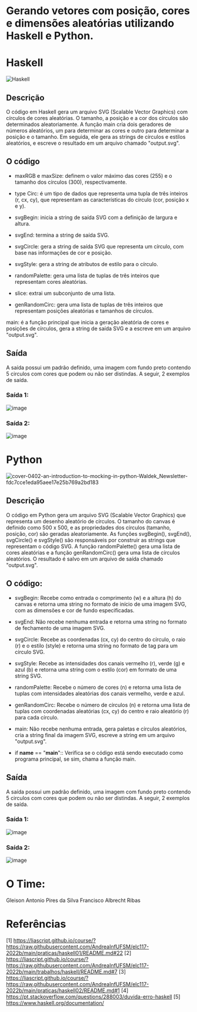 # Gerando vetores com posição, cores e dimensões aleatórias utilizando Haskell e Python.

# Haskell
![Haskell](https://user-images.githubusercontent.com/74078237/215369757-32c7f039-ba71-4f8f-9c1b-91135b8e6d83.png)

## Descrição 
O código em Haskell gera um arquivo SVG (Scalable Vector Graphics) com círculos de cores aleatórias. O tamanho, a posição e a cor dos círculos são determinados aleatoriamente. A função main cria dois geradores de números aleatórios, um para determinar as cores e outro para determinar a posição e o tamanho. Em seguida, ele gera as strings de círculos e estilos aleatórios, e escreve o resultado em um arquivo chamado "output.svg".

## O código
- maxRGB e maxSize: definem o valor máximo das cores (255) e o tamanho dos círculos (300), respectivamente.

- type Circ: é um tipo de dados que representa uma tupla de três inteiros (r, cx, cy), que representam as características do círculo (cor, posição x e y).

- svgBegin: inicia a string de saída SVG com a definição de largura e altura.

- svgEnd: termina a string de saída SVG.

- svgCircle: gera a string de saída SVG que representa um círculo, com base nas informações de cor e posição.

- svgStyle: gera a string de atributos de estilo para o círculo.

- randomPalette: gera uma lista de tuplas de três inteiros que representam cores aleatórias.

- slice: extrai um subconjunto de uma lista.

- genRandomCirc: gera uma lista de tuplas de três inteiros que representam posições aleatórias e tamanhos de círculos.

main: é a função principal que inicia a geração aleatória de cores e posições de círculos, gera a string de saída SVG e a escreve em um arquivo "output.svg".

## Saída
A saída possui um padrão definido, uma imagem com fundo preto contendo 5 circulos com cores que podem ou não ser distindas. A seguir, 2 exemplos de saída.

### Saída 1:
![image](https://user-images.githubusercontent.com/74078237/215368515-e48f1f23-13ef-4f94-a373-19147b02b71d.png)

### Saída 2:
![image](https://user-images.githubusercontent.com/74078237/215368589-b6ea1bdb-6b3e-45ac-b7eb-528243a50931.png)

# Python
![cover-0402-an-introduction-to-mocking-in-python-Waldek_Newsletter-fdc7cce1eda95aee17e25b769a2bd183](https://user-images.githubusercontent.com/74078237/215369345-4951c1fa-4ab3-4356-a76e-a58ce55a8579.png)

## Descrição

O código em Python gera um arquivo SVG (Scalable Vector Graphics) que representa um desenho aleatório de círculos. O tamanho do canvas é definido como 500 x 500, e as propriedades dos círculos (tamanho, posição, cor) são geradas aleatoriamente. As funções svgBegin(), svgEnd(), svgCircle() e svgStyle() são responsáveis por construir as strings que representam o código SVG. A função randomPalette() gera uma lista de cores aleatórias e a função genRandomCirc() gera uma lista de círculos aleatórios. O resultado é salvo em um arquivo de saída chamado "output.svg".

## O código:
- svgBegin: Recebe como entrada o comprimento (w) e a altura (h) do canvas e retorna uma string no formato de início de uma imagem SVG, com as dimensões e cor de fundo especificadas.

- svgEnd: Não recebe nenhuma entrada e retorna uma string no formato de fechamento de uma imagem SVG.

- svgCircle: Recebe as coordenadas (cx, cy) do centro do círculo, o raio (r) e o estilo (style) e retorna uma string no formato de tag para um círculo SVG.

- svgStyle: Recebe as intensidades dos canais vermelho (r), verde (g) e azul (b) e retorna uma string com o estilo (cor) em formato de uma string SVG.

- randomPalette: Recebe o número de cores (n) e retorna uma lista de tuplas com intensidades aleatórias dos canais vermelho, verde e azul.

- genRandomCirc: Recebe o número de círculos (n) e retorna uma lista de tuplas com coordenadas aleatórias (cx, cy) do centro e raio aleatório (r) para cada círculo.

- main: Não recebe nenhuma entrada, gera paletas e círculos aleatórios, cria a string final da imagem SVG, escreve a string em um arquivo "output.svg".

- if __name__ == "__main__":: Verifica se o código está sendo executado como programa principal, se sim, chama a função main.


## Saída
A saída possui um padrão definido, uma imagem com fundo preto contendo 5 circulos com cores que podem ou não ser distindas. A seguir, 2 exemplos de saída.

### Saída 1:
![image](https://user-images.githubusercontent.com/74078237/215368633-8677be67-c2c9-4b03-ab9d-afc7f4967d76.png)

### Saída 2:
![image](https://user-images.githubusercontent.com/74078237/215368884-63a2e4f9-a93d-440d-b7da-7dc23948618e.png)

# O Time:

Gleison Antonio Pires da Silva
Francisco Albrecht Ribas

# Referências
[1] https://liascript.github.io/course/?https://raw.githubusercontent.com/AndreaInfUFSM/elc117-2022b/main/praticas/haskell01/README.md#22
[2] https://liascript.github.io/course/?https://raw.githubusercontent.com/AndreaInfUFSM/elc117-2022b/main/trabalhos/haskell/README.md#7
[3] https://liascript.github.io/course/?https://raw.githubusercontent.com/AndreaInfUFSM/elc117-2022b/main/praticas/haskell02/README.md#1
[4] https://pt.stackoverflow.com/questions/288003/duvida-erro-haskell
[5] https://www.haskell.org/documentation/
